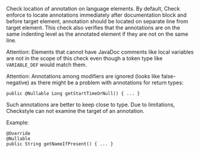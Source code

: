 Check location of annotation on language elements. By default, Check
enforce to locate annotations immediately after documentation block and
before target element, annotation should be located on separate line
from target element. This check also verifies that the annotations are
on the same indenting level as the annotated element if they are not on
the same line.

Attention: Elements that cannot have JavaDoc comments like local
variables are not in the scope of this check even though a token type
like `VARIABLE_DEF` would match them.

Attention: Annotations among modifiers are ignored (looks like
false-negative) as there might be a problem with annotations for return
types:

    public @Nullable Long getStartTimeOrNull() { ... }

Such annotations are better to keep close to type. Due to limitations,
Checkstyle can not examine the target of an annotation.

Example:

    @Override
    @Nullable
    public String getNameIfPresent() { ... }